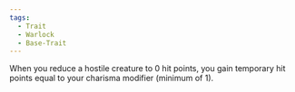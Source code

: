 ```yaml
---
tags:
  - Trait
  - Warlock
  - Base-Trait
---
```

When you reduce a hostile creature to 0 hit points, you gain temporary hit points equal to your charisma modifier (minimum of 1).